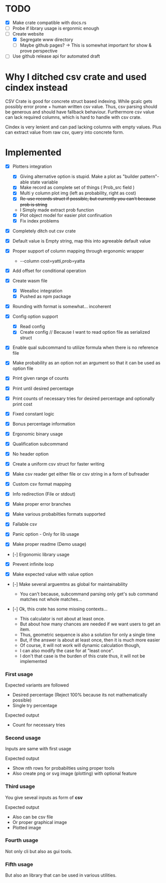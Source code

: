 # TODO

* [x] Make crate compatible with docs.rs
* [ ] Probe if library usage is ergonmic enough
* [ ] Create website
	* [x] Segregate www directory
	* [ ] Maybe github pages? -> This is somewhat important for show & prove perspective

* [ ] Use github release api for automated draft

# Why I ditched csv crate and used cindex instead

CSV Crate is good for concrete struct based indexing. While gcalc gets possibly
error prone + human written csv value. Thus, csv parsing should be generous and
should have fallback behaviour. Furthermore csv value can lack required
columns, which is hard to handle with csv crate.

Cindex is very lenient and can pad lacking columns with empty values. Plus can
extract value from raw csv, query into concrete form.

# Implemented

* [x] Plotters integration
	* [x] Giving alternative option is stupid. Make a plot as "builder pattern"-able state variable
	* [x] Make record as complete set of things ( Prob\_src field )
	* [x] Multi y column plot img (left as probability, right as cost)
	* [x] ~~Re-use records struct if possible, but currently you can't because prob is string~~
	- I Simply made extract prob function
	* [x] Plot object model for easier plot confiruation
	* [x] Fix index problems

* [x] Completely ditch out csv crate
* [x] Default value is Empty string, map this into agreeable default value
* [x] Proper support of column mapping through ergonomic wrapper
	- --column cost=yatti,prob=yatta
* [x] Add offset for conditional operation
* [x] Create wasm file
	* [x] Weealloc integration
	* [x] Pushed as npm package
* [x] Rounding with format is somewhat... incoherent
* [x] Config option support
	* [x] Read config
	* [x] Create config // Because I want to read option file as serialized struct

* [x] Enable qual subcommand to utilize formula when there is no reference file
* [x] Make probability as an option not an argument so that it can be used as
option file

* [x] Print given range of counts
* [x] Print until desired percentage
* [x] Print counts of necessary tries for desired percentage and optionally
print cost
* [x] Fixed constant logic
* [x] Bonus percentage information
* [x] Ergonomic binary usage
* [x] Qualification subcommand
* [x] No header option
* [x] Create a uniform csv struct for faster writing
* [x] Make csv reader get either file or csv string in a form of bufreader
* [x] Custom csv format mapping
* [x] Info redirection (File or stdout)
* [x] Make proper error branches
* [x] Make various probabilties formats supported
* [x] Fallable csv
* [x] Panic option - Only for lib usage
* [x] Make proper readme (Demo usage)
* [-] Ergonomic library usage
* [x] Prevent infinite loop

* [x] Make expected value with value option
* [-] Make several arguemtns as global for maintainability
	- You can't because, subcommand parsing only get's sub command matches not whole matches...

* [-] Ok, this crate has some missing contexts...
	- This calculator is not about at least once.
	- But about how many chances are needed if we want users to get an item.
	- Thus, geometric sequence is also a solution for only a single time
	- But, if the answer is about at least once, then it is much more easier
	- Of course, it will not work will dynamic calculation though,
	- I can also modify the case for at "least once".
	- I don't that case is the burden of this crate thus, it will not be implemented


### First usage

Expected variants are followed

- Desired percentage (Reject 100% because its not mathematically possible)
- Single try percentage

Expected output

- Count for necessary tries

### Second usage

Inputs are same with first usage

Expected output

- Show nth rows for probabilties using proper tools 
- Also create png or svg image (plotting) with optional feature

### Third usage

You give seveal inputs as form of **csv**

Expected output

- Also can be csv file
- Or proper graphical image
- Plotted image

### Fourth usage

Not only cli but also as gui tools.

### Fifth usage

But also an library that can be used in various utilities.
